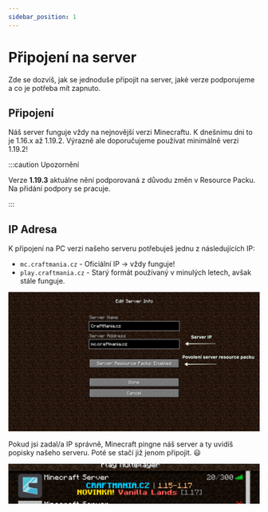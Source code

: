 ```yaml
---
sidebar_position: 1
---
```


# Připojení na server

Zde se dozvíš, jak se jednoduše připojit na server, jaké verze podporujeme a co je potřeba mít zapnuto.

## Připojení

Náš server funguje vždy na nejnovější verzi Minecraftu. K dnešnímu dni to je 1.16.x až 1.19.2. Výrazně ale doporučujeme používat minimálně verzi 1.19.2!

:::caution Upozornění

Verze **1.19.3** aktuálne nění podporovaná z důvodu změn v Resource Packu. Na přidání podpory se pracuje.

:::

## IP Adresa
K připojení na PC verzi našeho serveru potřebuješ jednu z následujících IP:

- `mc.craftmania.cz` - Oficiální IP -> vždy funguje!
- `play.craftmania.cz` - Starý formát používaný v minulých letech, avšak stále funguje.

![](./assets/pripojeni-tutorial.png)

Pokud jsi zadal/a IP správně, Minecraft pingne náš server a ty uvidíš popisky našeho serveru. Poté se stačí již jenom připojit. 😃

![](./assets/pripojeni-tutorial-2.png)
